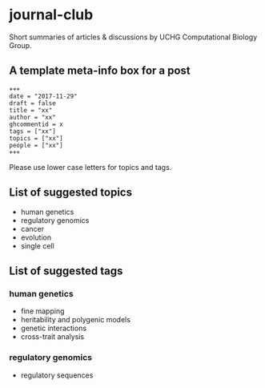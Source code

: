 # journal-club
Short summaries of articles & discussions by UCHG Computational Biology Group.

## A template meta-info box for a post

```
+++
date = "2017-11-29"
draft = false
title = "xx"
author = "xx"
ghcommentid = x
tags = ["xx"]
topics = ["xx"]
people = ["xx"]
+++
```

Please use lower case letters for topics and tags.

## List of suggested topics

- human genetics
- regulatory genomics
- cancer
- evolution
- single cell

## List of suggested tags

### human genetics
- fine mapping
- heritability and polygenic models
- genetic interactions
- cross-trait analysis

### regulatory genomics
- regulatory sequences
